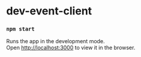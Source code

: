 # dev-event-client

### `npm start`

Runs the app in the development mode.\
Open [http://localhost:3000](http://localhost:3000) to view it in the browser.
